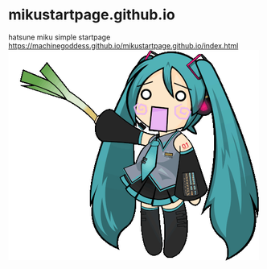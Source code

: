 # mikustartpage.github.io
hatsune miku simple startpage <br>
https://machinegoddess.github.io/mikustartpage.github.io/index.html <br>
<img src="waifu.gif">
